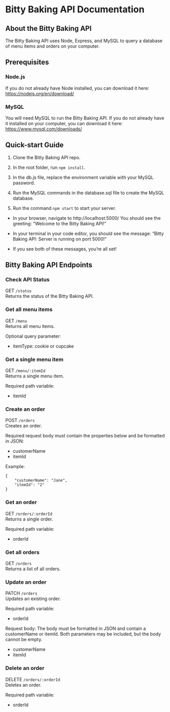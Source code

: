 # Bitty Baking API Documentation

## About the Bitty Baking API

The Bitty Baking API uses Node, Express, and MySQL to query a database of menu items and orders on your computer.

## Prerequisites

### Node.js

If you do not already have Node installed, you can download it here: https://nodejs.org/en/download/

### MySQL

You will need MySQL to run the Bitty Baking API. If you do not already have it installed on your computer, you can download it here: https://www.mysql.com/downloads/

## Quick-start Guide

1. Clone the Bitty Baking API repo.

2. In the root folder, run `npm install`.

3. In the db.js file, replace the environment variable with your MySQL password.

4. Run the MySQL commands in the database.sql file to create the MySQL database.

5. Run the command `npm start` to start your server.

- In your browser, navigate to http://localhost:5000/ You should see the greeting: “Welcome to the Bitty Baking API!”

- In your terminal in your code editor, you should see the message: “Bitty Baking API: Server is running on port 5000!”

- If you see both of these messages, you’re all set!

## Bitty Baking API Endpoints

### Check API Status

GET `/status`\
Returns the status of the Bitty Baking API.

### Get all menu items

GET `/menu`\
Returns all menu items.

Optional query parameter:

- itemType: cookie or cupcake

### Get a single menu item

GET `/menu/:itemId`\
Returns a single menu item.

Required path variable:

- itemId

### Create an order

POST `/orders`\
Creates an order.

Required request body must contain the properties below and be formatted in JSON:

- customerName
- itemId

Example:

```
{
    "customerName": "Jane",
    "itemId": "2"
}
```

### Get an order

GET `/orders/:orderId`\
Returns a single order.

Required path variable:

- orderId

### Get all orders

GET `/orders`\
Returns a list of all orders.

### Update an order

PATCH `/orders`\
Updates an existing order.

Required path variable:

- orderId

Request body:
The body must be formatted in JSON and contain a customerName or itemId. Both parameters may be included, but the body cannot be empty.

- customerName
- itemId

### Delete an order

DELETE `/orders/:orderId`\
Deletes an order.

Required path variable:

- orderId
